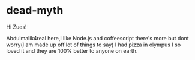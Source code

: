 # dead-myth

Hi Zues!

Abdulmalik4real here,I like Node.js and coffeescript there's more but dont worry(I am made up off lot of things to say)
I had pizza in olympus I so loved it and they are 100% better to anyone on earth.

